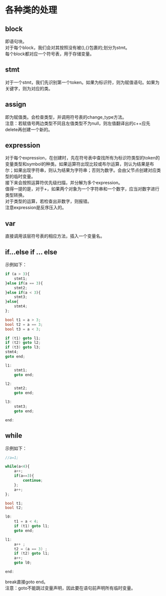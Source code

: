# 各种类的处理

## block

即语句块。  
对于每个block，我们会对其按照没有被(),{}包裹的;划分为stmt。  
每个block都对应一个符号表，用于存储变量。  

## stmt

对于一个stmt，我们先识别第一个token。如果为标识符，则为赋值语句。如果为关键字，则为对应的类。  

## assign

即为赋值类。会检查类型，并调用符号表的change_type方法。  
注意：若赋值号两边类型不同且左值类型不为null，则左值翻译出的c++应先delete再创建一个新的。  

## expression

对于每个expression，在创建时，先在符号表中查找所有为标识符类型的token的变量类型和symbol的种类。如果运算符出现比较或布尔运算，则认为结果是布尔；如果出现字符串，则认为结果为字符串；否则为数字。会由父节点创建对应类型的临时变量。  
接下来会按照运算符优先级扫描，并分解为多个expression。  
值得一提的是，对于+，如果两个对象为一个字符串和一个数字，应当对数字进行类型转换。  
对于类型的运算，若检查出非数字，则报错。  
注意expression是反序压入的。  

## var

直接调用该层符号表的相应方法，插入一个变量名。  

## if...else if ... else

示例如下：

```Javascript
if (a > 3){
    stmt1;
}else if(a == 3){
    stmt2;
}else if(a < 3){
    stmt3;
}else{
    stmt4;
};
```

```c++
bool t1 = a > 3;
bool t2 = a == 3;
bool t3 = a < 3;

if (t1) goto l1;
if (t2) goto l2;
if (t3) goto l3;
stmt4;
goto end;

l1:
    stmt1;
    goto end;

l2:
    stmt2;
    goto end;

l3:
    stmt3;
    goto end;

end:

```

## while

示例如下：

```Javascript
//a=1;

while(a<4){
    a++;
    if(a==3){
        continue;
    };
    a++;
};
```

```c++
bool t1;
bool t2;

l0:
    t1 = a < 4;
    if (t1) goto l1;
    goto end;

l1:
    a++ ;
    t2 = (a == 3) ;
    if (t2) goto l1;
    a++;
    goto l0;

end:
```

break直接goto end。  
注意：goto不能跳过变量声明，因此要在语句前声明所有临时变量。  

